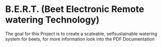 # B.E.R.T. (Beet Electronic Remote watering Technology)

The goal for this Project is to create a scaleable, selfsustainable watering system for beets, for more information look into the PDF Documentation
